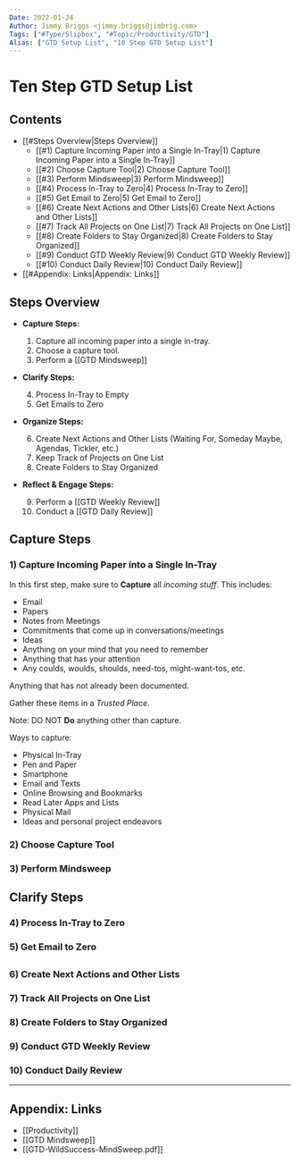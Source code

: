 ```yaml
---
Date: 2022-01-24
Author: Jimmy Briggs <jimmy.briggs@jimbrig.com>
Tags: ["#Type/Slipbox", "#Topic/Productivity/GTD"]
Alias: ["GTD Setup List", "10 Step GTD Setup List"]
---
```


# Ten Step GTD Setup List

## Contents

- [[#Steps Overview|Steps Overview]]
	- [[#1) Capture Incoming Paper into a Single In-Tray|1) Capture Incoming Paper into a Single In-Tray]]
	- [[#2) Choose Capture Tool|2) Choose Capture Tool]]
	- [[#3) Perform Mindsweep|3) Perform Mindsweep]]
	- [[#4) Process In-Tray to Zero|4) Process In-Tray to Zero]]
	- [[#5) Get Email to Zero|5) Get Email to Zero]]
	- [[#6) Create Next Actions and Other Lists|6) Create Next Actions and Other Lists]]
	- [[#7) Track All Projects on One List|7) Track All Projects on One List]]
	- [[#8) Create Folders to Stay Organized|8) Create Folders to Stay Organized]]
	- [[#9) Conduct GTD Weekly Review|9) Conduct GTD Weekly Review]]
	- [[#10) Conduct Daily Review|10) Conduct Daily Review]]
- [[#Appendix: Links|Appendix: Links]]



## Steps Overview

- **Capture Steps:**

	1. Capture all incoming paper into a single in-tray.
	2. Choose a capture tool.
	3. Perform a [[GTD Mindsweep]]

- **Clarify Steps:**

	4. Process In-Tray to Empty
	5. Get Emails to Zero

- **Organize Steps:**

	6. Create Next Actions and Other Lists (Waiting For, Someday Maybe, Agendas, Tickler, etc.)
	7. Keep Track of Projects on One List
	8. Create Folders to Stay Organized

- **Reflect & Engage Steps:**

	9. Perform a [[GTD Weekly Review]]
	10. Conduct a [[GTD Daily Review]]


## Capture Steps

### 1) Capture Incoming Paper into a Single In-Tray

In this first step, make sure to **Capture** all *incoming stuff*. This includes:

- Email
- Papers
- Notes from Meetings
- Commitments that come up in conversations/meetings
- Ideas
- Anything on your mind that you need to remember
- Anything that has your attention
- Any coulds, woulds, shoulds, need-tos, might-want-tos, etc. 

Anything that has not already been documented.

Gather these items in a *Trusted Place*.

Note: DO NOT **Do** anything other than capture.

Ways to capture:

- Physical In-Tray
- Pen and Paper
- Smartphone
- Email and Texts
- Online Browsing and Bookmarks
- Read Later Apps and Lists
- Physical Mail
- Ideas and personal project endeavors

### 2) Choose Capture Tool

### 3) Perform Mindsweep

## Clarify Steps

### 4) Process In-Tray to Zero

### 5) Get Email to Zero


## 

### 6) Create Next Actions and Other Lists

### 7) Track All Projects on One List

### 8) Create Folders to Stay Organized

### 9) Conduct GTD Weekly Review

### 10) Conduct Daily Review



***

## Appendix: Links

- [[Productivity]]
- [[GTD Mindsweep]]
- [[GTD-WildSuccess-MindSweep.pdf]]

